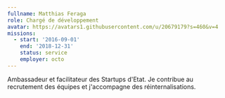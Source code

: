 ```yaml
---
fullname: Matthias Feraga
role: Chargé de développement
avatar: https://avatars1.githubusercontent.com/u/20679179?s=460&v=4
missions:
  - start: '2016-09-01'
    end: '2018-12-31'
    status: service
    employer: octo
---
```


Ambassadeur et facilitateur des Startups d'Etat. Je contribue au recrutement des équipes et j'accompagne des réinternalisations.
